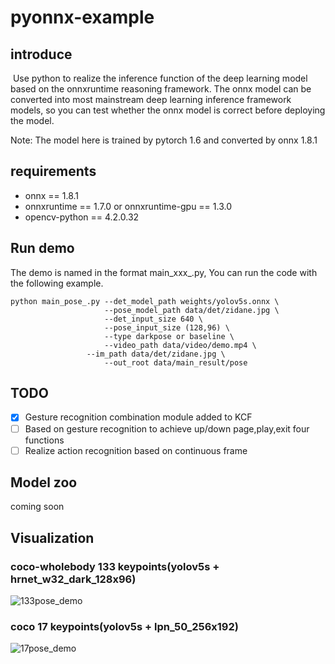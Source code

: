 # pyonnx-example

## introduce

​	Use python to realize the inference function of the deep learning model based on the onnxruntime reasoning framework. The onnx model can be converted into most mainstream deep learning inference framework models, so you can test whether the onnx model is correct before deploying the model.

 Note: The model here is trained by pytorch 1.6 and converted  by onnx 1.8.1

## requirements 

- onnx == 1.8.1
- onnxruntime == 1.7.0 or onnxruntime-gpu == 1.3.0
- opencv-python == 4.2.0.32

## Run demo

The demo is named in the format main_xxx_.py, You can run the code with the following example.

```
python main_pose_.py --det_model_path weights/yolov5s.onnx \
			         --pose_model_path data/det/zidane.jpg \
			         --det_input_size 640 \
			         --pose_input_size (128,96) \
			         --type darkpose or baseline \
			         --video_path data/video/demo.mp4 \
				 --im_path data/det/zidane.jpg \
			         --out_root data/main_result/pose
```

## TODO
- [x] Gesture recognition combination module added to KCF
- [ ] Based on gesture recognition to achieve up/down page,play,exit four functions
- [ ] Realize action recognition based on continuous frame

## Model zoo

coming soon

## Visualization
### coco-wholebody 133 keypoints(yolov5s + hrnet_w32_dark_128x96)
![133pose_demo](https://github.com/SinterCVer/pyonnx-example/blob/master/data/main_result/pose/133demo.gif?raw=true)

### coco 17 keypoints(yolov5s + lpn_50_256x192)
![17pose_demo](https://github.com/SinterCVer/pyonnx-example/blob/master/data/main_result/pose2/17demo.gif?raw=true)
